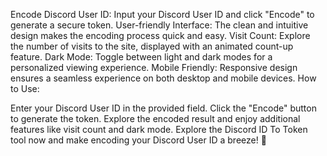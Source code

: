 Encode Discord User ID: Input your Discord User ID and click "Encode" to generate a secure token.
User-friendly Interface: The clean and intuitive design makes the encoding process quick and easy.
Visit Count: Explore the number of visits to the site, displayed with an animated count-up feature.
Dark Mode: Toggle between light and dark modes for a personalized viewing experience.
Mobile Friendly: Responsive design ensures a seamless experience on both desktop and mobile devices.
How to Use:

Enter your Discord User ID in the provided field.
Click the "Encode" button to generate the token.
Explore the encoded result and enjoy additional features like visit count and dark mode.
Explore the Discord ID To Token tool now and make encoding your Discord User ID a breeze! 🚀
